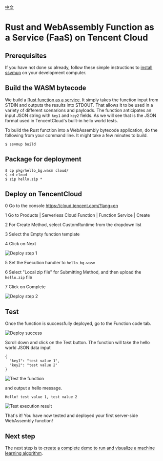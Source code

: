[中文](README-zh.md)

# Rust and WebAssembly Function as a Service (FaaS) on Tencent Cloud

## Prerequisites

If you have not done so already, follow these simple instructions to [install ssvmup](https://www.secondstate.io/articles/ssvmup/) on your development computer.

## Build the WASM bytecode

We build a [Rust function as a service](src/main.rs). It simply takes the function input from STDIN and outputs the results into STDOUT. That allows it to be used in a variety of different scenarions and payloads. The function anticipates an input JSON string with `key1` and `key2` fields. As we will see that is the JSON format used in TencentCloud's built-in hello world tests.

To build the Rust function into a WebAssembly bytecode application, do the following from your command line. It might take a few minutes to build.

```
$ ssvmup build
```

## Package for deployment

```
$ cp pkg/hello_bg.wasm cloud/
$ cd cloud
$ zip hello.zip *
```

## Deploy on TencentCloud

0 Go to the console https://cloud.tencent.com/?lang=en

1 Go to Products | Serverless Cloud Function | Function Service | Create

2 For Create Method, select CustomRuntime from the dropdown list

3 Select the Empty function template

4 Click on Next

![Deploy step 1](docs/deploy01.png)

5 Set the Execution handler to `hello_bg.wasm`

6 Select "Local zip file" for Submitting Method, and then upload the `hello.zip` file

7 Click on Complete

![Deploy step 2](docs/deploy02.png)

## Test

Once the function is successfully deployed, go to the Function code tab.

![Deploy success](docs/deploy03.png)

Scroll down and click on the Test button. The function will take the hello world JSON data input

```
{
  "key1": "test value 1",
  "key2": "test value 2"
}
```

![Test the function](docs/test.png)

and output a hello message.

```
Hello! test value 1, test value 2
```

![Test execution result](docs/result.png)

That's it! You have now tested and deployed your first server-side WebAssembly function!

## Next step

The next step is to [create a complete demo to run and visualize a machine learning algorithm](https://github.com/second-state/wasm-learning/tree/master/tencentcloud/ssvm/pca).


